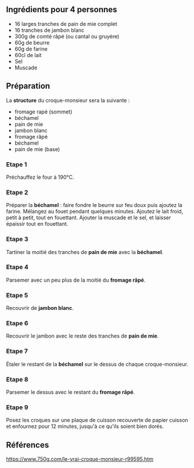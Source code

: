 ## Ingrédients pour 4 personnes

- 16 larges tranches de pain de mie complet
- 16 tranches de jambon blanc
- 300g de comté râpé (ou cantal ou gruyère)
- 60g de beurre
- 60g de farine
- 60cl de lait
- Sel
- Muscade

## Préparation

La **structure** du croque-monsieur sera la suivante :

- fromage rapé (sommet)
- béchamel
- pain de mie
- jambon blanc
- fromage râpé
- béchamel
- pain de mie (base)

### Etape 1

Préchauffez le four à 190°C.

### Etape 2

Préparer la **béchamel** : faire fondre le beurre sur feu doux puis ajoutez la farine. Mélangez au fouet pendant quelques minutes. Ajoutez le lait froid, petit à petit, tout en fouettant. Ajouter la muscade et le sel, et laisser épaissir tout en fouettant.

### Etape 3

Tartiner la moitié des tranches de **pain de mie** avec la **béchamel**.

### Etape 4

Parsemer avec un peu plus de la moitié du **fromage râpé**.

### Etape 5

Recouvrir de **jambon blanc**.

### Etape 6

Recouvrir le jambon avec le reste des tranches de **pain de mie**.

### Etape 7

Étaler le restant de la **béchamel** sur le dessus de chaque croque-monsieur.

### Etape 8

Parsemer le dessus avec le restant du **fromage râpé**.

### Etape 9

Posez les croques sur une plaque de cuisson recouverte de papier cuisson et enfournez pour 12 minutes, jusqu'à ce qu'ils soient bien dorés.

## Références

https://www.750g.com/le-vrai-croque-monsieur-r99595.htm
